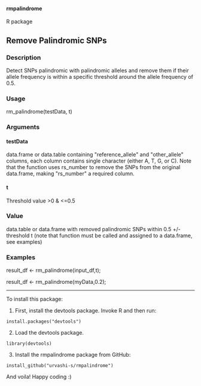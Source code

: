 #### rmpalindrome
R package

## Remove Palindromic SNPs

### Description
Detect SNPs palindromic with palindromic alleles and remove them if their allele frequency is within a specific threshold around the allele frequency of 0.5.

### Usage
rm_palindrome(testData, t)

### Arguments

#### testData	
data.frame or data.table containing "reference_allele" and "other_allele" columns, each column contains single character (either A, T, G, or C). Note that the function uses rs_number to remove the SNPs from the original data.frame, making "rs_number" a required column.

#### t	
Threshold value >0 & <=0.5

### Value
data.table or data.frame with removed palindromic SNPs within 0.5 +/- threshold t (note that function must be called and assigned to a data.frame, see examples)

### Examples
result_df <- rm_palindrome(input_df,t);

result_df <- rm_palindrome(myData,0.2);

---

To install this package:

1. First, install the devtools package. Invoke R and then run:
```
install.packages("devtools")
```

2. Load the devtools package.
```
library(devtools)
```

3. Install the rmpalindrome package from GitHub:
```
install_github("urvashi-s/rmpalindrome")
```

And voila! Happy coding :)
